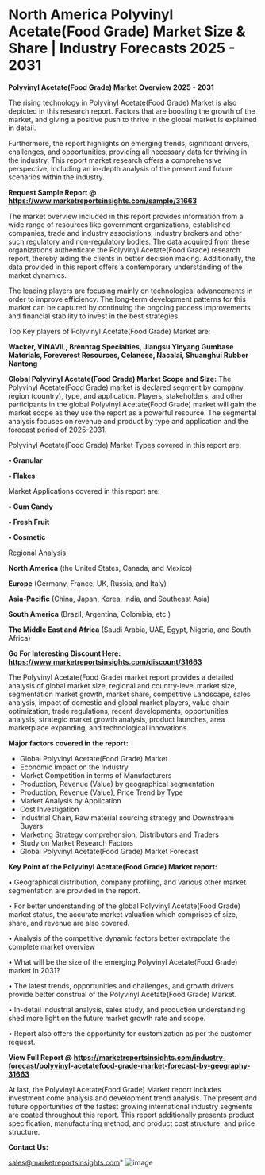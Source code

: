  # North America Polyvinyl Acetate(Food Grade) Market Size & Share | Industry Forecasts 2025 - 2031

<Strong> Polyvinyl Acetate(Food Grade) Market Overview 2025 - 2031</strong>

The rising technology in Polyvinyl Acetate(Food Grade) Market is also depicted in this research report. Factors that are boosting the growth of the market, and giving a positive push to thrive in the global market is explained in detail.

Furthermore, the report highlights on emerging trends, significant drivers, challenges, and opportunities, providing all necessary data for thriving in the industry. This report market research offers a comprehensive perspective, including an in-depth analysis of the present and future scenarios within the industry.

<strong>Request Sample Report @ <a href=https://www.marketreportsinsights.com/sample/31663>https://www.marketreportsinsights.com/sample/31663</a></strong>

The market overview included in this report provides information from a wide range of resources like government organizations, established companies, trade and industry associations, industry brokers and other such regulatory and non-regulatory bodies. The data acquired from these organizations authenticate the Polyvinyl Acetate(Food Grade) research report, thereby aiding the clients in better decision making. Additionally, the data provided in this report offers a contemporary understanding of the market dynamics.

The leading players are focusing mainly on technological advancements in order to improve efficiency. The long-term development patterns for this market can be captured by continuing the ongoing process improvements and financial stability to invest in the best strategies.

Top Key players of Polyvinyl Acetate(Food Grade) Market are:

<strong>Wacker, VINAVIL, Brenntag Specialties, Jiangsu Yinyang Gumbase Materials, Foreverest Resources, Celanese, Nacalai, Shuanghui Rubber Nantong</strong>

<strong><b>Global Polyvinyl Acetate(Food Grade) Market Scope and Size:</b></strong>
The Polyvinyl Acetate(Food Grade) market is declared segment by company, region (country), type, and application. Players, stakeholders, and other participants in the global Polyvinyl Acetate(Food Grade) market will gain the market scope as they use the report as a powerful resource. The segmental analysis focuses on revenue and product by type and application and the forecast period of 2025-2031.

Polyvinyl Acetate(Food Grade) Market Types covered in this report are:

<strong>• Granular

• Flakes</strong>

Market Applications covered in this report are:

<strong>• Gum Candy

• Fresh Fruit

• Cosmetic</strong> 

Regional Analysis

<strong>North America</strong> (the United States, Canada, and Mexico)

<strong>Europe</strong> (Germany, France, UK, Russia, and Italy)

<strong>Asia-Pacific</strong> (China, Japan, Korea, India, and Southeast Asia)

<strong>South America</strong> (Brazil, Argentina, Colombia, etc.)

<strong>The Middle East and Africa</strong> (Saudi Arabia, UAE, Egypt, Nigeria, and South Africa)

<strong>Go For Interesting Discount Here: <a href=https://www.marketreportsinsights.com/discount/31663>https://www.marketreportsinsights.com/discount/31663</a></strong>

The Polyvinyl Acetate(Food Grade) market report provides a detailed analysis of global market size, regional and country-level market size, segmentation market growth, market share, competitive Landscape, sales analysis, impact of domestic and global market players, value chain optimization, trade regulations, recent developments, opportunities analysis, strategic market growth analysis, product launches, area marketplace expanding, and technological innovations.

<strong><b>Major factors covered in the report:</b></strong>
<ul>
  <li>Global Polyvinyl Acetate(Food Grade) Market </li>
  <li>Economic Impact on the Industry</li>
  <li>Market Competition in terms of Manufacturers</li>
  <li>Production, Revenue (Value) by geographical segmentation</li>
  <li>Production, Revenue (Value), Price Trend by Type</li>
  <li>Market Analysis by Application</li>
  <li>Cost Investigation</li>
  <li>Industrial Chain, Raw material sourcing strategy and Downstream Buyers</li>
  <li>Marketing Strategy comprehension, Distributors and Traders</li>
  <li>Study on Market Research Factors</li>
  <li>Global Polyvinyl Acetate(Food Grade) Market Forecast</li>
</ul>

<strong><b>Key Point of the Polyvinyl Acetate(Food Grade) Market report:</b></strong>

• Geographical distribution, company profiling, and various other market segmentation are provided in the report.

• For better understanding of the global Polyvinyl Acetate(Food Grade) market status, the accurate market valuation which comprises of size, share, and revenue are also covered.

• Analysis of the competitive dynamic factors better extrapolate the complete market overview

• What will be the size of the emerging Polyvinyl Acetate(Food Grade) market in 2031?

• The latest trends, opportunities and challenges, and growth drivers provide better construal of the Polyvinyl Acetate(Food Grade) Market.

• In-detail industrial analysis, sales study, and production understanding shed more light on the future market growth rate and scope.

• Report also offers the opportunity for customization as per the customer request.

<strong><b>View Full Report @ <a href=https://marketreportsinsights.com/industry-forecast/polyvinyl-acetatefood-grade-market-forecast-by-geography-31663>https://marketreportsinsights.com/industry-forecast/polyvinyl-acetatefood-grade-market-forecast-by-geography-31663</a></b></strong>


At last, the Polyvinyl Acetate(Food Grade) Market report includes investment come analysis and development trend analysis. The present and future opportunities of the fastest growing international industry segments are coated throughout this report. This report additionally presents product specification, manufacturing method, and product cost structure, and price structure.

<strong>Contact Us:</strong>

sales@marketreportsinsights.com"
![image](https://github.com/user-attachments/assets/a9ed8d92-aec2-4209-8f7a-dfe233f5bded)

